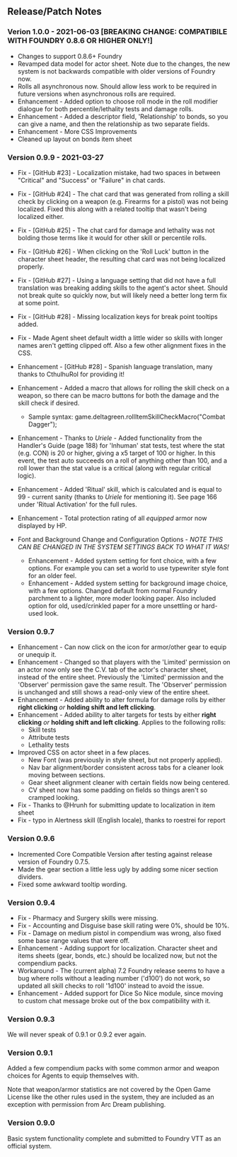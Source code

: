 ## Release/Patch Notes

### Verion 1.0.0 - 2021-06-03 [BREAKING CHANGE: COMPATIBILE WITH FOUNDRY 0.8.6 OR HIGHER ONLY!]

* Changes to support 0.8.6+ Foundry
 * Revamped data model for actor sheet. Note due to the changes, the new system is not backwards compatible with older versions of Foundry now.
 * Rolls all asynchronous now.  Should allow less work to be required in future versions when asynchronous rolls are required.
* Enhancement - Added option to choose roll mode in the roll modifier dialogue for both percentile/lethality tests and damage rolls.
* Enhancement - Added a descriptor field, 'Relationship' to bonds, so you can give a name, and then the relationship as two separate fields.
* Enhancement - More CSS Improvements
 * Cleaned up layout on bonds item sheet

### Version 0.9.9 - 2021-03-27

  * Fix - [GitHub #23] - Localization mistake, had two spaces in between "Critical" and "Success" or "Failure" in chat cards.
  * Fix - [GitHub #24] - The chat card that was generated from rolling a skill check by clicking on a weapon (e.g. Firearms for a pistol) was not being localized. Fixed this along with a related tooltip that wasn't being localized either.
  * Fix - [GitHub #25] - The chat card for damage and lethality was not bolding those terms like it would for other skill or percentile rolls.
  * Fix - [GitHub #26] - When clicking on the 'Roll Luck' button in the character sheet header, the resulting chat card was not being localized properly.
  * Fix - [GitHub #27] - Using a language setting that did not have a full translation was breaking adding skills to the agent's actor sheet. Should not break quite so quickly now, but will likely need a better long term fix at some point.
  * Fix - [GitHub #28] - Missing localization keys for break point tooltips added.
  * Fix - Made Agent sheet default width a little wider so skills with longer names aren't getting clipped off.  Also a few other alignment fixes in the CSS.

  * Enhancement - [GitHub #28] - Spanish language translation, many thanks to CthulhuRol for providing it!
  * Enhancement - Added a macro that allows for rolling the skill check on a weapon, so there can be macro buttons for both the damage and the skill check if desired.
    * Sample syntax: game.deltagreen.rollItemSkillCheckMacro("Combat Dagger");
  * Enhancement - Thanks to *Uriele* - Added functionality from the Handler's Guide (page 188) for 'Inhuman' stat tests, test where the stat (e.g. CON) is 20 or higher, giving a x5 target of 100 or higher.  In this event, the test auto succeeds on a roll of anything other than 100, and a roll lower than the stat value is a critical (along with regular critical logic).
  * Enhancement - Added 'Ritual' skill, which is calculated and is equal to 99 - current sanity (thanks to *Uriele* for mentioning it).  See page 166 under 'Ritual Activation' for the full rules.
  * Enhancement - Total protection rating of all _equipped_ armor now displayed by HP.

  * Font and Background Change and Configuration Options - *NOTE THIS CAN BE CHANGED IN THE SYSTEM SETTINGS BACK TO WHAT IT WAS!*
    * Enhancement - Added system setting for font choice, with a few options.  For example you can set a world to use typewriter style font for an older feel.
    * Enhancement - Added system setting for background image choice, with a few options.  Changed default from normal Foundry parchment to a lighter, more moder looking paper.  Also included option for old, used/crinkled paper for a more unsettling or hard-used look. 

### Version 0.9.7
* Enhancement - Can now click on the icon for armor/other gear to equip or unequip it.
* Enhancement - Changed so that players with the 'Limited' permission on an actor now only see the C.V. tab of the actor's character sheet, instead of the entire sheet.  Previously the 'Limited' permission and the 'Observer' permission gave the same result.  The 'Observer' permission is unchanged and still shows a read-only view of the entire sheet.
* Enhancement - Added ability to alter formula for damage rolls by either __right clicking__ *or* __holding shift and left clicking__.
* Enhancement - Added ability to alter targets for tests by either __right clicking__ *or* __holding shift and left clicking__.  Applies to the following rolls:
  * Skill tests 
  * Attribute tests 
  * Lethality tests
* Improved CSS on actor sheet in a few places.
  *  New Font (was previously in style sheet, but not properly applied).
  *  Nav bar alignment/border consistent across tabs for a cleaner look moving between sections.
  *  Gear sheet alignment cleaner with certain fields now being centered.
  *  CV sheet now has some padding on fields so things aren't so cramped looking.
* Fix - Thanks to @Hrunh for submitting update to localization in item sheet
* Fix - typo in Alertness skill (English locale), thanks to roestrei for report

### Version 0.9.6
* Incremented Core Compatible Version after testing against release version of Foundry 0.7.5.
* Made the gear section a little less ugly by adding some nicer section dividers.
* Fixed some awkward tooltip wording.

### Version 0.9.4
* Fix - Pharmacy and Surgery skills were missing.
* Fix - Accounting and Disguise base skill rating were 0%, should be 10%.
* Fix - Damage on medium pistol in compendium was wrong, also fixed some base range values that were off.
* Enhancement - Adding support for localization.  Character sheet and items sheets (gear, bonds, etc.) should be localized now, but not the compendium packs.
* Workaround - The (current alpha) 7.2 Foundry release seems to have a bug where rolls without a leading number ('d100') do not work, so updated all skill checks to roll '1d100' instead to avoid the issue.
* Enhancement - Added support for Dice So Nice module, since moving to custom chat message broke out of the box compatibility with it.

### Version 0.9.3
We will never speak of 0.9.1 or 0.9.2 ever again.

### Version 0.9.1
Added a few compendium packs with some common armor and weapon choices for Agents to equip themselves with.  

Note that weapon/armor statistics are not covered by the Open Game License like the other rules used in the system, they are included as an exception with permission from Arc Dream publishing.

### Version 0.9.0
Basic system functionality complete and submitted to Foundry VTT as an official system.